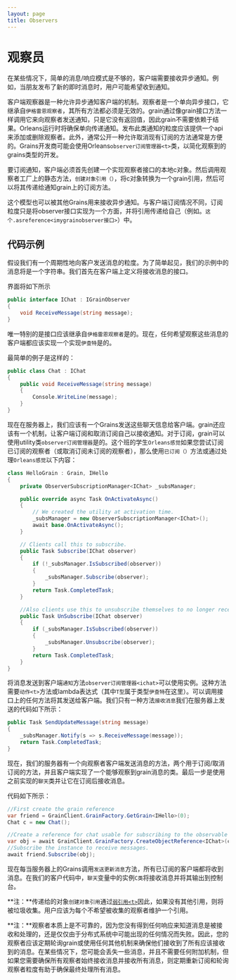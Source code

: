 ```yaml
---
layout: page
title: Observers
---
```


# 观察员

在某些情况下，简单的消息/响应模式是不够的，客户端需要接收异步通知。例如，当朋友发布了新的即时消息时，用户可能希望收到通知。

客户端观察器是一种允许异步通知客户端的机制。观察者是一个单向异步接口，它继承自`伊格雷恩观察者`，其所有方法都必须是无效的。grain通过像grain接口方法一样调用它来向观察者发送通知，只是它没有返回值，因此grain不需要依赖于结果。Orleans运行时将确保单向传递通知。发布此类通知的粒度应该提供一个api来添加或删除观察者。此外，通常公开一种允许取消现有订阅的方法通常是方便的。Grains开发商可能会使用Orleans`observer订阅管理器<t>`类，以简化观察到的grains类型的开发。

要订阅通知，客户端必须首先创建一个实现观察者接口的本地c对象。然后调用观察者工厂上的静态方法，`创建对象引用（）`，将c对象转换为一个grain引用，然后可以将其传递给通知grain上的订阅方法。

这个模型也可以被其他Grains用来接收异步通知。与客户端订阅情况不同，订阅粒度只是将observer接口实现为一个方面，并将引用传递给自己（例如。`这个.asreference<imygrainobserver接口>`）中。

## 代码示例

假设我们有一个周期性地向客户发送消息的粒度。为了简单起见，我们的示例中的消息将是一个字符串。我们首先在客户端上定义将接收消息的接口。

界面将如下所示

```csharp
public interface IChat : IGrainObserver
{
    void ReceiveMessage(string message);
}
```

唯一特别的是接口应该继承自`伊格雷恩观察者`是的。现在，任何希望观察这些消息的客户端都应该实现一个实现`伊查特`是的。

最简单的例子是这样的：

```csharp
public class Chat : IChat
{
    public void ReceiveMessage(string message)
    {
        Console.WriteLine(message);
    }
}
```

现在在服务器上，我们应该有一个Grains发送这些聊天信息给客户端。grain还应该有一个机制，让客户端订阅和取消订阅自己以接收通知。对于订阅，grain可以使用utility类`observer订阅管理器`是的。这个班的学生`Orleans感觉`如果您尝试订阅已订阅的观察者（或取消订阅未订阅的观察者），那么使用`已订阅（）`方法或通过处理`Orleans感觉`以下内容：

```csharp
class HelloGrain : Grain, IHello
{
    private ObserverSubscriptionManager<IChat> _subsManager;

    public override async Task OnActivateAsync()
    {
        // We created the utility at activation time.
        _subsManager = new ObserverSubscriptionManager<IChat>();
        await base.OnActivateAsync();
    }

    // Clients call this to subscribe.
    public Task Subscribe(IChat observer)
    {
        if (!_subsManager.IsSubscribed(observer))
        {
            _subsManager.Subscribe(observer);
        }
        return Task.CompletedTask;
    }

    //Also clients use this to unsubscribe themselves to no longer receive the messages.
    public Task UnSubscribe(IChat observer)
    {
        if (_subsManager.IsSubscribed(observer))
        {
            _subsManager.Unsubscribe(observer);
        }
        return Task.CompletedTask;
    }
}
```

将消息发送到客户端`通知`方法`observer订阅管理器<ichat>`可以使用实例。这种方法需要`动作<t>`方法或lambda表达式（其中`T型`属于类型`伊查特`在这里）。可以调用接口上的任何方法将其发送给客户端。我们只有一种方法`接收消息`我们在服务器上发送的代码如下所示：

```csharp
public Task SendUpdateMessage(string message)
{
    _subsManager.Notify(s => s.ReceiveMessage(message));
    return Task.CompletedTask;
}
```

现在，我们的服务器有一个向观察者客户端发送消息的方法，两个用于订阅/取消订阅的方法，并且客户端实现了一个能够观察到grain消息的类。最后一步是使用之前实现的`聊天`类并让它在订阅后接收消息。

代码如下所示：

```csharp
//First create the grain reference
var friend = GrainClient.GrainFactory.GetGrain<IHello>(0);
Chat c = new Chat();

//Create a reference for chat usable for subscribing to the observable grain.
var obj = await GrainClient.GrainFactory.CreateObjectReference<IChat>(c);
//Subscribe the instance to receive messages.
await friend.Subscribe(obj);
```

现在每当服务器上的Grains调用`发送更新消息`方法，所有已订阅的客户端都将收到消息。在我们的客户代码中，`聊天`变量中的实例`C类`将接收消息并将其输出到控制台。

**注：**传递给的对象`创建对象引用`通过[`弱引用<t>`](https://msdn.microsoft.com/en-us/library/system.weakreference)因此，如果没有其他引用，则将被垃圾收集。用户应该为每个不希望被收集的观察者维护一个引用。

**注：**观察者本质上是不可靠的，因为您没有得到任何响应来知道消息是被接收和处理的，还是仅仅由于分布式系统中可能出现的任何情况而失败。因此，您的观察者应该定期轮询grain或使用任何其他机制来确保他们接收到了所有应该接收到的消息。在某些情况下，您可能会丢失一些消息，并且不需要任何附加机制，但如果您需要确保所有观察者始终接收消息并接收所有消息，则定期重新订阅和轮询观察者粒度有助于确保最终处理所有消息。
